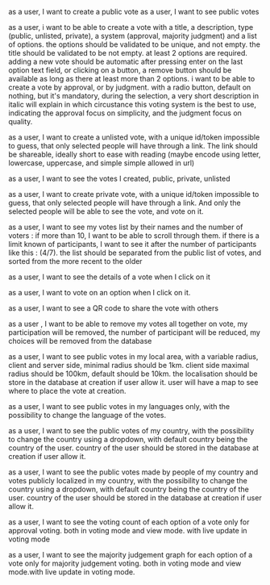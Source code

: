 as a user, I want to create a public vote
as a user, I want to see public votes

as a user, i want to be able to create a vote with a title, a description, type (public, unlisted, private), a system (approval, majority judgment) and a list of options. the options should be validated to be unique, and not empty. the title should be validated to be not empty. at least 2 options are required. adding a new vote should be automatic after pressing enter on the last option text field, or clicking on a button, a remove button should be available as long as there at least more than 2 options. i want to be able to create a vote by approval, or by judgment. with a radio button, default on nothing, but it's mandatory, during the selection, a very short description in italic will explain in which circustance this voting system is the best to use, indicating the approval focus on simplicity, and the judgment focus on quality.

as a user, I want to create a unlisted vote, with a unique id/token impossible to guess, that only selected people will have through a link. The link should be shareable, ideally short to ease with reading (maybe encode using letter, lowercase, uppercase, and simple simple allowed in url)

as a user, I want to see the votes I created, public, private, unlisted

as a user, I want to create private vote, with a unique id/token impossible to guess, that only selected people will have through a link. And only the selected people will be able to see the vote, and vote on it.

as a user, I want to see my votes list by their names and the number of voters : if more than 10, I want to be able to scroll through them. if there is a limit known of participants, I want to see it after the number of participants like this : (4/7). the list should be separated from the public list of votes, and sorted from the more recent to the older

as a user, I want to see the details of a vote when I click on it

as a user, I want to vote on an option when I click on it.

as a user, I want to see a QR code to share the vote with others

as a user , I want to be able to remove my votes all together on vote, my participation will be removed, the number of participant will be reduced, my choices will be removed from the database

as a user, I want to see public votes in my local area, with a variable radius, client and server side, minimal radius should be 1km. client side maximal radius should be 100km, default should be 10km. the localisation should be store in the database at creation if user allow it. user will have a map to see where to place the vote at creation.

as a user, I want to see public votes in my languages only, with the possibility to change the language of the votes.

as a user, I want to see the public votes of my country, with the possibility to change the country using a dropdown, with default country being the country of the user. country of the user should be stored in the database at creation if user allow it.

as a user, I want to see the public votes made by people of my country and votes publicly localized in my country, with the possibility to change the country using a dropdown, with default country being the country of the user. country of the user should be stored in the database at creation if user allow it.

as a user, I want to see the voting count of each option of a vote only for approval voting. both in voting mode and view mode. with live update in voting mode

as a user, I want to see the majority judgement graph for each option of a vote only for majority judgement voting. both in voting mode and view mode.with live update in voting mode.
